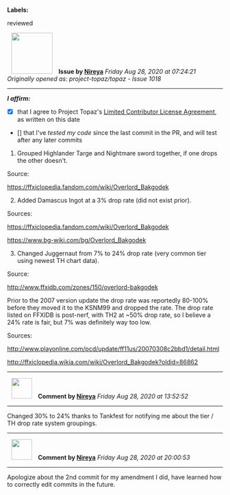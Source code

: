 **Labels:**

reviewed



<a href="https://github.com/Nireya"><img src="https://avatars2.githubusercontent.com/u/17558211?v=4" width="96" height="96" hspace="10"></img></a> **Issue by [Nireya](https://github.com/Nireya)**
_Friday Aug 28, 2020 at 07:24:21_
_Originally opened as: project-topaz/topaz - Issue 1018_

----

<!-- place 'x' mark between square [] brackets to affirm: -->
**_I affirm:_**
- [x] that I agree to Project Topaz's [Limited Contributor License Agreement](http://project-topaz.com/blob/release/CONTRIBUTOR_AGREEMENT.md), as written on this date
- [] that I've _tested my code_ since the last commit in the PR, and will test after any later commits

1) Grouped Highlander Targe and Nightmare sword together, if one drops the other doesn't.
Source: 
https://ffxiclopedia.fandom.com/wiki/Overlord_Bakgodek

2) Added Damascus Ingot at a 3% drop rate (did not exist prior).
Sources: 
https://ffxiclopedia.fandom.com/wiki/Overlord_Bakgodek
https://www.bg-wiki.com/bg/Overlord_Bakgodek

3) Changed Juggernaut from 7% to 24% drop rate (very common tier using newest TH chart data).
Source:
http://www.ffxidb.com/zones/150/overlord-bakgodek

Prior to the 2007 version update the drop rate was reportedly 80-100% before they moved it to the KSNM99 and dropped the rate. The drop rate listed on FFXIDB is post-nerf, with TH2 at ~50% drop rate, so I believe a 24% rate is fair, but 7% was definitely way too low.

Sources:
http://www.playonline.com/pcd/update/ff11us/20070308c2bbd1/detail.html
http://ffxiclopedia.wikia.com/wiki/Overlord_Bakgodek?oldid=86862





----
<a href="https://github.com/Nireya"><img src="https://avatars2.githubusercontent.com/u/17558211?v=4" width="48" height="48" hspace="10"></img></a> **Comment by [Nireya](https://github.com/Nireya)**
_Friday Aug 28, 2020 at 13:52:52_

----

Changed 30% to 24% thanks to Tankfest for notifying me about the tier / TH drop rate system groupings.


----
<a href="https://github.com/Nireya"><img src="https://avatars2.githubusercontent.com/u/17558211?v=4" width="48" height="48" hspace="10"></img></a> **Comment by [Nireya](https://github.com/Nireya)**
_Friday Aug 28, 2020 at 20:00:53_

----

Apologize about the 2nd commit for my amendment I did, have learned how to correctly edit commits in the future.
